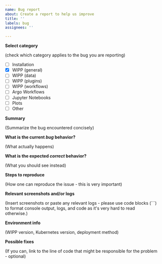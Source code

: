 ```yaml
---
name: Bug report
about: Create a report to help us improve
title: ''
labels: bug
assignees: ''

---
```


**Select category**

(check which category applies to the bug you are reporting)
- [ ] Installation
- [x] WIPP (general)
- [ ] WIPP (data)
- [ ] WIPP (plugins)
- [ ] WIPP (workflows)
- [ ] Argo Workflows
- [ ] Jupyter Notebooks
- [ ] Plots
- [ ] Other

**Summary**

(Summarize the bug encountered concisely)

**What is the current *bug* behavior?**

(What actually happens)

**What is the expected *correct* behavior?**

(What you should see instead)

**Steps to reproduce**

(How one can reproduce the issue - this is very important)

**Relevant screenshots and/or logs**

(Insert screenshots or paste any relevant logs - please use code blocks (```) to format console output,
logs, and code as it's very hard to read otherwise.)

**Environment info**

(WIPP version, Kubernetes version, deployment method)

**Possible fixes**

(If you can, link to the line of code that might be responsible for the problem - optional)
